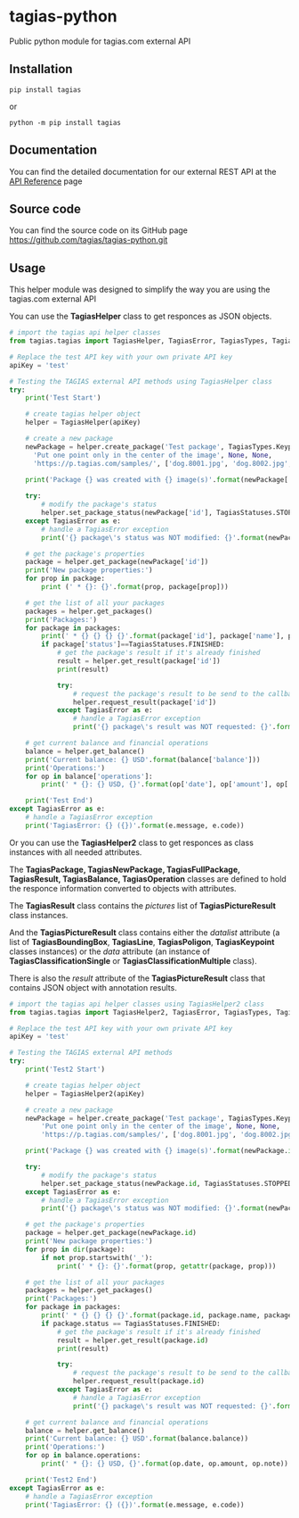 # tagias-python

Public python module for tagias.com external API

## Installation

`pip install tagias`

or

`python -m pip install tagias`

## Documentation
You can find the detailed documentation for our external REST API at the [API Reference](https://tagias.com/docs) page

## Source code
You can find the source code on its GitHub page https://github.com/tagias/tagias-python.git

## Usage

This helper module was designed to simplify the way you are using the tagias.com external API

You can use the **TagiasHelper** class to get responces as JSON objects.

```python
# import the tagias api helper classes
from tagias.tagias import TagiasHelper, TagiasError, TagiasTypes, TagiasStatuses

# Replace the test API key with your own private API key
apiKey = 'test'

# Testing the TAGIAS external API methods using TagiasHelper class
try:
    print('Test Start')

    # create tagias helper object
    helper = TagiasHelper(apiKey)

    # create a new package
    newPackage = helper.create_package('Test package', TagiasTypes.Keypoints,
      'Put one point only in the center of the image', None, None,
      'https://p.tagias.com/samples/', ['dog.8001.jpg', 'dog.8002.jpg', 'dog.8003.jpg'])
    
    print('Package {} was created with {} image(s)'.format(newPackage['id'], newPackage['pictures_num']))

    try:
        # modify the package's status
        helper.set_package_status(newPackage['id'], TagiasStatuses.STOPPED)
    except TagiasError as e:
        # handle a TagiasError exception
        print('{} package\'s status was NOT modified: {}'.format(newPackage['id'], e.message))

    # get the package's properties
    package = helper.get_package(newPackage['id'])
    print('New package properties:')
    for prop in package:
        print (' * {}: {}'.format(prop, package[prop]))

    # get the list of all your packages
    packages = helper.get_packages()
    print('Packages:')
    for package in packages:
        print(' * {} {} {} {}'.format(package['id'], package['name'], package['status'], package['created']))
        if package['status']==TagiasStatuses.FINISHED:
            # get the package's result if it's already finished
            result = helper.get_result(package['id'])
            print(result)

            try:
                # request the package's result to be send to the callback endpoint
                helper.request_result(package['id'])
            except TagiasError as e:
                # handle a TagiasError exception
                print('{} package\'s result was NOT requested: {}'.format(package['id'], e.message))

    # get current balance and financial operations
    balance = helper.get_balance()
    print('Current balance: {} USD'.format(balance['balance']))
    print('Operations:')
    for op in balance['operations']:
        print(' * {}: {} USD, {}'.format(op['date'], op['amount'], op['note']))

    print('Test End')
except TagiasError as e:
    # handle a TagiasError exception
    print('TagiasError: {} ({})'.format(e.message, e.code))
```

Or you can use the **TagiasHelper2** class to get responces as class instances with all needed attributes.

The **TagiasPackage, TagiasNewPackage, TagiasFullPackage, TagiasResult, TagiasBalance, TagiasOperation** classes are defined to hold the responce information converted to objects with attributes.

The **TagiasResult** class contains the *pictures* list of **TagiasPictureResult** class instances. 

And the **TagiasPictureResult** class contains either the *datalist* attribute (a list of **TagiasBoundingBox**, **TagiasLine**, **TagiasPoligon**, **TagiasKeypoint** classes instances) or the *data* attribute (an instance of **TagiasClassificationSingle** or **TagiasClassificationMultiple** class).

There is also the *result* attribute of the **TagiasPictureResult** class that contains JSON object with annotation results.

```python
# import the tagias api helper classes using TagiasHelper2 class
from tagias.tagias import TagiasHelper2, TagiasError, TagiasTypes, TagiasStatuses

# Replace the test API key with your own private API key
apiKey = 'test'

# Testing the TAGIAS external API methods
try:
    print('Test2 Start')

    # create tagias helper object
    helper = TagiasHelper2(apiKey)

    # create a new package
    newPackage = helper.create_package('Test package', TagiasTypes.Keypoints,
        'Put one point only in the center of the image', None, None,
        'https://p.tagias.com/samples/', ['dog.8001.jpg', 'dog.8002.jpg', 'dog.8003.jpg'])

    print('Package {} was created with {} image(s)'.format(newPackage.id, newPackage.pictures_num))

    try:
        # modify the package's status
        helper.set_package_status(newPackage.id, TagiasStatuses.STOPPED)
    except TagiasError as e:
        # handle a TagiasError exception
        print('{} package\'s status was NOT modified: {}'.format(newPackage.id, e.message))

    # get the package's properties
    package = helper.get_package(newPackage.id)
    print('New package properties:')
    for prop in dir(package):
        if not prop.startswith('_'):
            print(' * {}: {}'.format(prop, getattr(package, prop)))

    # get the list of all your packages
    packages = helper.get_packages()
    print('Packages:')
    for package in packages:
        print(' * {} {} {} {}'.format(package.id, package.name, package.status, package.created))
        if package.status == TagiasStatuses.FINISHED:
            # get the package's result if it's already finished
            result = helper.get_result(package.id)
            print(result)

            try:
                # request the package's result to be send to the callback endpoint
                helper.request_result(package.id)
            except TagiasError as e:
                # handle a TagiasError exception
                print('{} package\'s result was NOT requested: {}'.format(package.id, e.message))

    # get current balance and financial operations
    balance = helper.get_balance()
    print('Current balance: {} USD'.format(balance.balance))
    print('Operations:')
    for op in balance.operations:
        print(' * {}: {} USD, {}'.format(op.date, op.amount, op.note))

    print('Test2 End')
except TagiasError as e:
    # handle a TagiasError exception
    print('TagiasError: {} ({})'.format(e.message, e.code))
```
